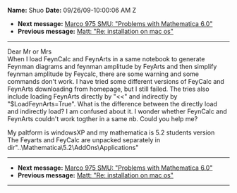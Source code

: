 **Name:** Shuo
**Date:** 09/26/09-10:00:06 AM Z

  - **Next message:** [Marco 975 SMU: "Problems with Mathematica
    6.0"](0569.html)
  - **Previous message:** [Matt: "Re: installation on mac
    os"](0567.html)

-----

Dear Mr or Mrs  
When I load FeynCalc and FeynArts in a same notebook to generate Feynman
diagrams and feynman amplitude by FeyArts and then simplify feynman
amplitude by Feycalc, there are some warning and some commands don't
work. I have tried some different versions of FeyCalc and FeynArts
downloading from homepage, but I still failed. The tries also include
loading FeynArts directly by "\<\<" and indirectly by
"$LoadFeynArts=True". What is the difference between the directly load
and indirectly load? I am confused about it. I wonder whether FeynCalc
and FeynArts couldn't work togther in a same nb. Could you help me?  

My paltform is windowsXP and my mathematica is 5.2 students version  
The Feyarts and FeyCalc are unpacked separately in
dir"..\\Mathematica\\5.2\\AddOns\\Applications"  

-----

  - **Next message:** [Marco 975 SMU: "Problems with Mathematica
    6.0"](0569.html)
  - **Previous message:** [Matt: "Re: installation on mac
    os"](0567.html)

-----

